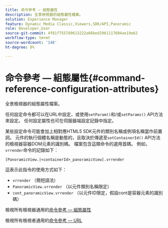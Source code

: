 ```yaml
---
title: 命令參考 — 組態屬性
description: 全景檢視器的組態屬性檔案。
solution: Experience Manager
feature: Dynamic Media Classic,Viewers,SDK/API,Panoramic
role: Developer,User
source-git-commit: 4f81f755789613222a66bed2961117604ae19e62
workflow-type: tm+mt
source-wordcount: '148'
ht-degree: 0%

---
```


# 命令參考 — 組態屬性{#command-reference-configuration-attributes}

全景檢視器的組態屬性檔案。

任何設定命令都可以在URL中設定，或使用`setParam()`和/或`setParams()` API方法來設定。 任何設定屬性也可在伺服器端設定記錄中指定。

某些設定命令可能會加上相對應HTML5 SDK元件的類別名稱或例項名稱當作前置詞。 元件的執行個體名稱是動態的，且取決於傳遞至`setContainerId()` API方法的檢視器容器DOM元素的識別碼。 檔案包含這類命令的選用首碼。 例如，`vrrender`命令的記錄如下：

```
[PanoramicView.|<containerId>_panoramicView].vrrender
```

這表示此指令的使用方式如下：

* `vrrender` （簡短語法）
* `PanoramicView.vrrender` （以元件類別名稱限定）
* `cont_panoramicView.vrrender` （以元件ID限定，假設cont是容器元素的識別碼）


檢視所有檢視器通用的[命令參考 — 組態屬性](../../../r-html5-viewer-20-cmdref-configattrib/r-html5-viewer-20-cmdref-configattrib.md#concept-850e0f2c49b949deb7cfbfd330d329bd)

檢視所有檢視者通用的[命令參考 — URL](../../../c-html5-viewer-20-cmdref-url/c-html5-viewer-20-cmdref-url.md#concept-9b337f349b7b406b8c33c7ee96b3e226)
